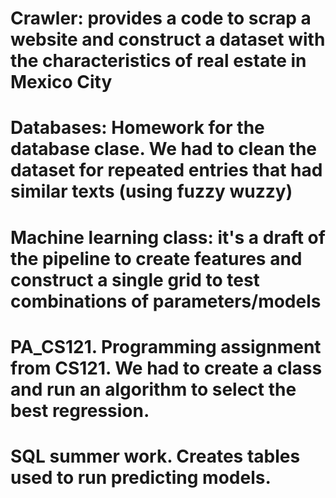 # Crawler: provides a code to scrap a website and construct a dataset with the characteristics of real estate in Mexico City
# Databases: Homework for the database clase. We had to clean the dataset for repeated entries that had similar texts (using fuzzy wuzzy)
# Machine learning class: it's a draft of the pipeline to create features and construct a single grid to test combinations of parameters/models
# PA_CS121. Programming assignment from CS121. We had to create a class and run an algorithm to select the best regression.
# SQL summer work. Creates tables used to run predicting models.
